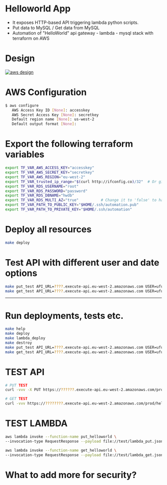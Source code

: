 # Helloworld App
  - It exposes HTTP-based API triggering lambda python scripts.
  - Put data to MySQL / Get data from MySQL
  - Automation of "HelloWorld" api gateway - lambda - mysql stack with terraform on AWS


# Design
[![aws design](https://github.com/oceanosis/aws-apigw-lambda-mysql/blob/master/docs/aws.png)](https://github.com/oceanosis/aws-apigw-lambda-mysql/blob/master/docs/aws.png)

# AWS Configuration
```sh
$ aws configure
   AWS Access Key ID [None]: accesskey
   AWS Secret Access Key [None]: secretkey
   Default region name [None]: us-west-2
   Default output format [None]:
```

# Export the following terraform variables
```sh
export TF_VAR_AWS_ACCESS_KEY="accesskey"
export TF_VAR_AWS_SECRET_KEY="secretkey"
export TF_VAR_AWS_REGION="eu-west-2"
export TF_VAR_trusted_ip_range="$(curl http://ifconfig.co)/32"  # Or give your trusted IP range
export TF_VAR_RDS_USERNAME="root"
export TF_VAR_RDS_PASSWORD="password"
export TF_VAR_RDS_DBNAME="hwdb"
export TF_VAR_RDS_MULTI_AZ="true"          # Change it to 'false' to have single db host...
export TF_VAR_PATH_TO_PUBLIC_KEY="$HOME/.ssh/automation.pub"
export TF_VAR_PATH_TO_PRIVATE_KEY="$HOME/.ssh/automation"
```

# Deploy all resources
```sh
make deploy
```

# Test API with different user and date options
```sh
make put_test API_URL=????.execute-api.eu-west-2.amazonaws.com USER=ufukd DATE=1983-01-01
make get_test API_URL=????.execute-api.eu-west-2.amazonaws.com USER=ufukd
```

---

# Run deployments, tests etc.
```sh
make help
make deploy
make lambda_deploy
make destroy
make put_test API_URL=????.execute-api.eu-west-2.amazonaws.com USER=ufukd DATE=1983-01-01
make get_test API_URL=????.execute-api.eu-west-2.amazonaws.com USER=ufukd
```

# TEST API
```sh
# PUT TEST
curl -vvv -X PUT https://??????.execute-api.eu-west-2.amazonaws.com/prod/hello/username?dateOfBirth=2018-01-01

# GET TEST
curl -vvv https://????????.execute-api.eu-west-2.amazonaws.com/prod/hello/username
```

# TEST LAMBDA
```sh
aws lambda invoke --function-name put_helloworld \
--invocation-type RequestResponse --payload file://test/lambda_put.json put_response.txt

aws lambda invoke --function-name get_helloworld \
--invocation-type RequestResponse --payload file://test/lambda_get.json get_response.txt
```

# What to add more for security?


